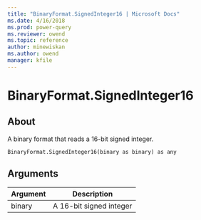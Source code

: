 ```yaml
---
title: "BinaryFormat.SignedInteger16 | Microsoft Docs"
ms.date: 4/16/2018
ms.prod: power-query
ms.reviewer: owend
ms.topic: reference
author: minewiskan
ms.author: owend
manager: kfile
---
```

# BinaryFormat.SignedInteger16

  
## About  
A binary format that reads a 16-bit signed integer.  
  
```  
BinaryFormat.SignedInteger16(binary as binary) as any  
```  
  
## Arguments  
  
|Argument|Description|  
|------------|---------------|  
|binary|A 16-bit signed integer|  
  
